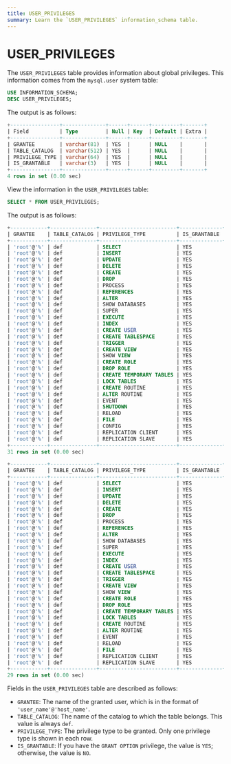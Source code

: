 ```yaml
---
title: USER_PRIVILEGES
summary: Learn the `USER_PRIVILEGES` information_schema table.
---
```


# USER_PRIVILEGES

The `USER_PRIVILEGES` table provides information about global privileges. This information comes from the `mysql.user` system table:

```sql
USE INFORMATION_SCHEMA;
DESC USER_PRIVILEGES;
```

The output is as follows:

```sql
+----------------+--------------+------+------+---------+-------+
| Field          | Type         | Null | Key  | Default | Extra |
+----------------+--------------+------+------+---------+-------+
| GRANTEE        | varchar(81)  | YES  |      | NULL    |       |
| TABLE_CATALOG  | varchar(512) | YES  |      | NULL    |       |
| PRIVILEGE_TYPE | varchar(64)  | YES  |      | NULL    |       |
| IS_GRANTABLE   | varchar(3)   | YES  |      | NULL    |       |
+----------------+--------------+------+------+---------+-------+
4 rows in set (0.00 sec)
```

View the information in the `USER_PRIVILEGES` table:

```sql
SELECT * FROM USER_PRIVILEGES;
```

The output is as follows:

<CustomContent platform="tidb">

```sql
+------------+---------------+-------------------------+--------------+
| GRANTEE    | TABLE_CATALOG | PRIVILEGE_TYPE          | IS_GRANTABLE |
+------------+---------------+-------------------------+--------------+
| 'root'@'%' | def           | SELECT                  | YES          |
| 'root'@'%' | def           | INSERT                  | YES          |
| 'root'@'%' | def           | UPDATE                  | YES          |
| 'root'@'%' | def           | DELETE                  | YES          |
| 'root'@'%' | def           | CREATE                  | YES          |
| 'root'@'%' | def           | DROP                    | YES          |
| 'root'@'%' | def           | PROCESS                 | YES          |
| 'root'@'%' | def           | REFERENCES              | YES          |
| 'root'@'%' | def           | ALTER                   | YES          |
| 'root'@'%' | def           | SHOW DATABASES          | YES          |
| 'root'@'%' | def           | SUPER                   | YES          |
| 'root'@'%' | def           | EXECUTE                 | YES          |
| 'root'@'%' | def           | INDEX                   | YES          |
| 'root'@'%' | def           | CREATE USER             | YES          |
| 'root'@'%' | def           | CREATE TABLESPACE       | YES          |
| 'root'@'%' | def           | TRIGGER                 | YES          |
| 'root'@'%' | def           | CREATE VIEW             | YES          |
| 'root'@'%' | def           | SHOW VIEW               | YES          |
| 'root'@'%' | def           | CREATE ROLE             | YES          |
| 'root'@'%' | def           | DROP ROLE               | YES          |
| 'root'@'%' | def           | CREATE TEMPORARY TABLES | YES          |
| 'root'@'%' | def           | LOCK TABLES             | YES          |
| 'root'@'%' | def           | CREATE ROUTINE          | YES          |
| 'root'@'%' | def           | ALTER ROUTINE           | YES          |
| 'root'@'%' | def           | EVENT                   | YES          |
| 'root'@'%' | def           | SHUTDOWN                | YES          |
| 'root'@'%' | def           | RELOAD                  | YES          |
| 'root'@'%' | def           | FILE                    | YES          |
| 'root'@'%' | def           | CONFIG                  | YES          |
| 'root'@'%' | def           | REPLICATION CLIENT      | YES          |
| 'root'@'%' | def           | REPLICATION SLAVE       | YES          |
+------------+---------------+-------------------------+--------------+
31 rows in set (0.00 sec)
```

</CustomContent>

<CustomContent platform="tidb-cloud">

<!--Compared with TiDB Self-Hosted, the root user in TiDB Cloud does not have the SHUTDOWN and CONFIG privileges.-->

```sql
+------------+---------------+-------------------------+--------------+
| GRANTEE    | TABLE_CATALOG | PRIVILEGE_TYPE          | IS_GRANTABLE |
+------------+---------------+-------------------------+--------------+
| 'root'@'%' | def           | SELECT                  | YES          |
| 'root'@'%' | def           | INSERT                  | YES          |
| 'root'@'%' | def           | UPDATE                  | YES          |
| 'root'@'%' | def           | DELETE                  | YES          |
| 'root'@'%' | def           | CREATE                  | YES          |
| 'root'@'%' | def           | DROP                    | YES          |
| 'root'@'%' | def           | PROCESS                 | YES          |
| 'root'@'%' | def           | REFERENCES              | YES          |
| 'root'@'%' | def           | ALTER                   | YES          |
| 'root'@'%' | def           | SHOW DATABASES          | YES          |
| 'root'@'%' | def           | SUPER                   | YES          |
| 'root'@'%' | def           | EXECUTE                 | YES          |
| 'root'@'%' | def           | INDEX                   | YES          |
| 'root'@'%' | def           | CREATE USER             | YES          |
| 'root'@'%' | def           | CREATE TABLESPACE       | YES          |
| 'root'@'%' | def           | TRIGGER                 | YES          |
| 'root'@'%' | def           | CREATE VIEW             | YES          |
| 'root'@'%' | def           | SHOW VIEW               | YES          |
| 'root'@'%' | def           | CREATE ROLE             | YES          |
| 'root'@'%' | def           | DROP ROLE               | YES          |
| 'root'@'%' | def           | CREATE TEMPORARY TABLES | YES          |
| 'root'@'%' | def           | LOCK TABLES             | YES          |
| 'root'@'%' | def           | CREATE ROUTINE          | YES          |
| 'root'@'%' | def           | ALTER ROUTINE           | YES          |
| 'root'@'%' | def           | EVENT                   | YES          |
| 'root'@'%' | def           | RELOAD                  | YES          |
| 'root'@'%' | def           | FILE                    | YES          |
| 'root'@'%' | def           | REPLICATION CLIENT      | YES          |
| 'root'@'%' | def           | REPLICATION SLAVE       | YES          |
+------------+---------------+-------------------------+--------------+
29 rows in set (0.00 sec)
```

</CustomContent>

Fields in the `USER_PRIVILEGES` table are described as follows:

* `GRANTEE`: The name of the granted user, which is in the format of `'user_name'@'host_name'`.
* `TABLE_CATALOG`: The name of the catalog to which the table belongs. This value is always `def`.
* `PRIVILEGE_TYPE`: The privilege type to be granted. Only one privilege type is shown in each row.
* `IS_GRANTABLE`: If you have the `GRANT OPTION` privilege, the value is `YES`; otherwise, the value is `NO`.
